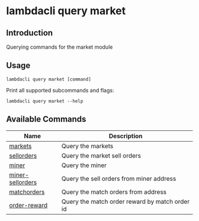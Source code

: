 # lambdacli query market

## Introduction

Querying commands for the market module

## Usage

```
lambdacli query market [command]
```

Print all supported subcommands and flags:
```
lambdacli query market --help
```

## Available Commands

| Name                            | Description                                                   |
| --------------------------------| --------------------------------------------------------------|
| [markets](markets.md)       | Query the markets                                             |
| [sellorders](sellorders.md)     | Query the market sell orders                                      |
| [miner](miner.md)     | Query the miner     |
| [miner-sellorders](miner-sellorders.md)                   | Query the sell orders from miner address                                           |
| [matchorders](matchorders.md)                               | Query the match orders from address |
| [order-reward](order-reward.md)                             | Query the match order reward by match order id                                             |